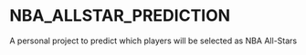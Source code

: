 # NBA_ALLSTAR_PREDICTION
A personal project to predict which players will be selected as NBA All-Stars
